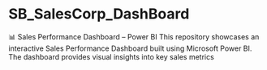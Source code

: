 # SB_SalesCorp_DashBoard
📊 Sales Performance Dashboard – Power BI This repository showcases an interactive Sales Performance Dashboard built using Microsoft Power BI. The dashboard provides visual insights into key sales metrics 
